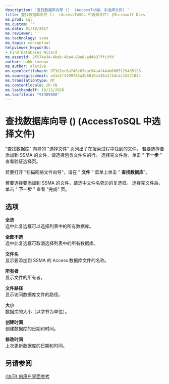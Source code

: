 ```yaml
---
description: '查找数据库向导 ()  (AccessToSQL 中选择文件) '
title: 查找数据库向导 ()  (AccessToSQL 中选择文件) |Microsoft Docs
ms.prod: sql
ms.custom: ''
ms.date: 01/19/2017
ms.reviewer: ''
ms.technology: ssma
ms.topic: conceptual
helpviewer_keywords:
- Find Databases Wizard
ms.assetid: 2f574a34-4bab-40a4-89a8-ad4907ffc3fd
author: nahk-ivanov
ms.author: alexiva
ms.openlocfilehash: 973d2ec0a740e07aac94a4f44ab08051294d5128
ms.sourcegitcommit: a41e1f4199785a2b8019a419a1f3dcdc15571044
ms.translationtype: MT
ms.contentlocale: zh-CN
ms.lasthandoff: 10/13/2020
ms.locfileid: "91985008"
---
```

# <a name="find-databases-wizard-select-files-accesstosql"></a>查找数据库向导 ()  (AccessToSQL 中选择文件) 
"查找数据库" 向导的 "选择文件" 页列出了在搜索过程中找到的文件。 若要选择要添加到 SSMA 的文件，请选择包含文件名的行。 选择完文件后，单击 " **下一步** " 查看验证选择页。  
  
若要打开 "扫描网络文件向导"，请在 " **文件** " 菜单上单击 " **查找数据库**"。  
  
若要选择要添加到 SSMA 的文件，请选中文件名旁边的复选框。 选择完文件后，单击 " **下一步** " 查看 "完成" 页。  
  
## <a name="options"></a>选项  
**全选**  
选中此复选框可以选择列表中的所有数据库。  
  
**全部不选**  
选中此复选框可取消选择列表中的所有数据库。  
  
**文件名**  
显示要添加到 SSMA 的 Access 数据库文件的名称。  
  
**所有者**  
显示文件的所有者。  
  
**文件路径**  
显示访问数据库文件的路径。  
  
**大小**  
数据库的大小（以字节为单位）。  
  
**创建时间**  
创建数据库的日期和时间。  
  
**修改时间**  
上次更新数据库的日期和时间。  
  
## <a name="see-also"></a>另请参阅  
[ (访问) 的用户界面参考 ](./user-interface-reference-accesstosql.md)  
